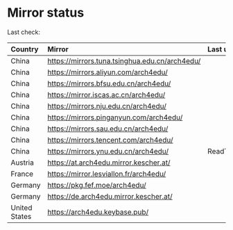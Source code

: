<script src="./time.js"></script>
# Mirror status
Last check: <script type="text/javascript">localize(1666780045.0498583);</script>

|Country|Mirror|Last update|
|:------|:-----|:----------|
|China|https://mirrors.tuna.tsinghua.edu.cn/arch4edu/|<script type="text/javascript">localize(1666766970);</script>|
|China|https://mirrors.aliyun.com/arch4edu/|<script type="text/javascript">localize(1666682106);</script>|
|China|https://mirrors.bfsu.edu.cn/arch4edu/|<script type="text/javascript">localize(1666766970);</script>|
|China|https://mirror.iscas.ac.cn/arch4edu/|<script type="text/javascript">localize(1666725066);</script>|
|China|https://mirrors.nju.edu.cn/arch4edu/|<script type="text/javascript">localize(1666682106);</script>|
|China|https://mirrors.pinganyun.com/arch4edu/|<script type="text/javascript">localize(1666725066);</script>|
|China|https://mirrors.sau.edu.cn/arch4edu/|<script type="text/javascript">localize(1650446957);</script>|
|China|https://mirrors.tencent.com/arch4edu/|<script type="text/javascript">localize(1666725066);</script>|
|China|https://mirrors.ynu.edu.cn/arch4edu/|ReadTimeout|
|Austria|https://at.arch4edu.mirror.kescher.at/|<script type="text/javascript">localize(1666766970);</script>|
|France|https://mirror.lesviallon.fr/arch4edu/|<script type="text/javascript">localize(1666725066);</script>|
|Germany|https://pkg.fef.moe/arch4edu/|<script type="text/javascript">localize(1666766970);</script>|
|Germany|https://de.arch4edu.mirror.kescher.at/|<script type="text/javascript">localize(1666766970);</script>|
|United States|https://arch4edu.keybase.pub/|<script type="text/javascript">localize(1666725066);</script>|

<script src="./tablefilter/tablefilter.js"></script>
<script src="./table.js"></script>
